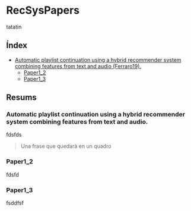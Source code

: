 # RecSysPapers

tatatin

## Índex

* [Automatic playlist continuation using a hybrid recommender system combining features from text and audio (Ferraro19).
](#automatic-playlist-continuation-using-a-hybrid-recommender-system-combining-features-from-text-and-audio-(Ferraro19))
  * [Paper1_2](#paper1_2)
  * [Paper1_3](#paper1_3)

## Resums

### Automatic playlist continuation using a hybrid recommender system combining features from text and audio.
fdsfds
> Una frase que quedarà en un quadro
### Paper1_2
fdsfd

### Paper1_3
fsddfsf
